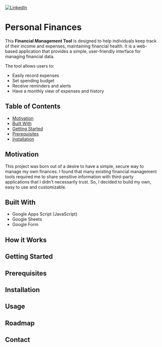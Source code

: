 <!-- PROJECT SHIELDS -->
[![LinkedIn][linkedin-shield]][linkedin-url]

# Personal Finances

This **Financial Management Tool** is designed to help individuals keep track of their income and expenses, maintaining financial health. It is a web-based application that provides a simple, user-friendly interface for managing financial data.

The tool allows users to:

- Easily record expenses
- Set spending budget
- Receive reminders and alerts
- Have a monthly view of expenses and history

## Table of Contents

- [Motivation](#motivation)
- [Built With](#built-with)
- [Getting Started](#getting-started)
- [Prerequisites](#prerequisites)
- [Installation](#installation)

## Motivation

This project was born out of a desire to have a simple, secure way to manage my own finances. I found that many existing financial management tools required me to share sensitive information with third-party applications that I didn't necessarily trust. So, I decided to build my own, easy to use and customizable.

## Built With

- Google Apps Script (JavaScript)
- Google Sheets
- Google Form

## How it Works

## Getting Started



## Prerequisites

## Installation

## Usage

## Roadmap

## Contact


<!-- MARKDOWN LINKS & IMAGES -->
<!-- https://www.markdownguide.org/basic-syntax/#reference-style-links -->
[linkedin-shield]: https://img.shields.io/badge/-LinkedIn-black.svg?style=for-the-badge&logo=linkedin&colorB=555
[linkedin-url]: https://linkedin.com/in/beatriz-yordaky/